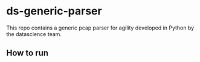 # ds-generic-parser
This repo contains a generic pcap parser for agility developed in Python by the datascience team.

## How to run
